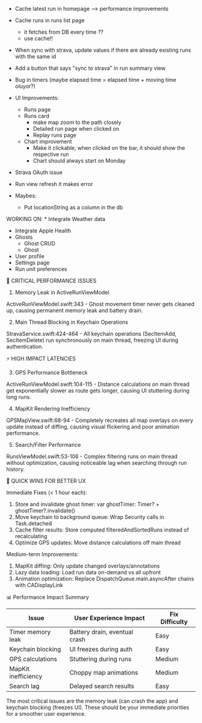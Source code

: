 * Cache latest run in homepage --> performance improvements
* Cache runs in runs list page 
    - it fetches from DB every time ??
    - use cache!!
* When sync with strava, update values if there are already existing runs with the same id
* Add a button that says "sync to strava" in run summary view
* Bug in timers (maybe elapsed time = elapsed time + moving time oluyor?) 
* UI Improvements:
    * Runs page
    * Runs card
        * make map zoom to the path closely
        * Detailed run page when clicked on
        * Replay runs page
    * Chart improvement
        * Make it clickable, when clicked on the bar, it should show the respective run
        * Chart should always start on Monday
* Strava OAuth issue
* Run view refresh it makes error

* Maybes:
    * Put locationString as a column in the db

WORKING ON: * Integrate Weather data


* Integrate Apple Health
* Ghosts
    - Ghost CRUD
    - Ghost 
* User profile
* Settings page
* Run unit preferences



🚨 CRITICAL PERFORMANCE ISSUES

1. Memory Leak in ActiveRunViewModel

ActiveRunViewModel.swift:343 - Ghost movement timer never gets cleaned up, causing permanent memory
leak and battery drain.

2. Main Thread Blocking in Keychain Operations

StravaService.swift:424-464 - All keychain operations (SecItemAdd, SecItemDelete) run synchronously
on main thread, freezing UI during authentication.

⚡ HIGH IMPACT LATENCIES

3. GPS Performance Bottleneck

ActiveRunViewModel.swift:104-115 - Distance calculations on main thread get exponentially slower as
route gets longer, causing UI stuttering during long runs.

4. MapKit Rendering Inefficiency

GPSMapView.swift:68-94 - Completely recreates all map overlays on every update instead of diffing,
causing visual flickering and poor animation performance.

5. Search/Filter Performance

RunsViewModel.swift:53-106 - Complex filtering runs on main thread without optimization, causing
noticeable lag when searching through run history.

🎯 QUICK WINS FOR BETTER UX

Immediate Fixes (< 1 hour each):

1. Store and invalidate ghost timer: var ghostTimer: Timer? + ghostTimer?.invalidate()
2. Move keychain to background queue: Wrap Security calls in Task.detached
3. Cache filter results: Store computed filteredAndSortedRuns instead of recalculating
4. Optimize GPS updates: Move distance calculations off main thread

Medium-term Improvements:

1. MapKit diffing: Only update changed overlays/annotations
2. Lazy data loading: Load run data on-demand vs all upfront
3. Animation optimization: Replace DispatchQueue.main.asyncAfter chains with CADisplayLink

📊 Performance Impact Summary

| Issue               | User Experience Impact        | Fix Difficulty |
|---------------------|-------------------------------|----------------|
| Timer memory leak   | Battery drain, eventual crash | Easy           |
| Keychain blocking   | UI freezes during auth        | Easy           |
| GPS calculations    | Stuttering during runs        | Medium         |
| MapKit inefficiency | Choppy map animations         | Medium         |
| Search lag          | Delayed search results        | Easy           |

The most critical issues are the memory leak (can crash the app) and keychain blocking (freezes UI).
These should be your immediate priorities for a smoother user experience.